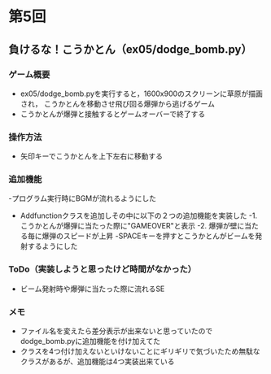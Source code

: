 # 第5回
## 負けるな！こうかとん（ex05/dodge_bomb.py）
### ゲーム概要
- ex05/dodge_bomb.pyを実行すると，1600x900のスクリーンに草原が描画され，
こうかとんを移動させ飛び回る爆弾から逃げるゲーム
- こうかとんが爆弾と接触するとゲームオーバーで終了する
### 操作方法
- 矢印キーでこうかとんを上下左右に移動する
### 追加機能
-プログラム実行時にBGMが流れるようにした
- Addfunctionクラスを追加しその中に以下の２つの追加機能を実装した
-1. こうかとんが爆弾に当たった際に"GAMEOVER"と表示
-2. 爆弾が壁に当たる毎に爆弾のスピードが上昇
-SPACEキーを押すとこうかとんがビームを発射するようにした
### ToDo（実装しようと思ったけど時間がなかった）
- ビーム発射時や爆弾に当たった際に流れるSE
### メモ
- ファイル名を変えたら差分表示が出来ないと思っていたのでdodge_bomb.pyに追加機能を付け加えてた
- クラスを4つ付け加えないといけないことにギリギリで気づいたため無駄なクラスがあるが、追加機能は4つ実装出来ている